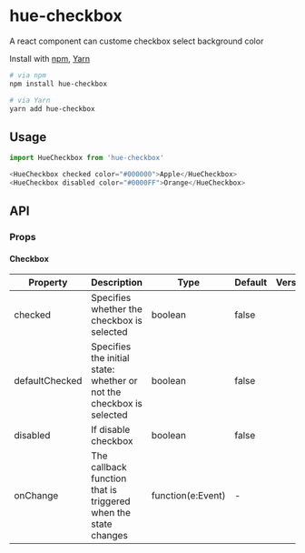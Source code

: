 hue-checkbox
=============


A react component can custome checkbox select background color

Install with [npm](https://www.npmjs.com/), [Yarn](https://yarnpkg.com/)

```bash
# via npm
npm install hue-checkbox

# via Yarn
yarn add hue-checkbox
```

## Usage

```js
import HueCheckbox from 'hue-checkbox'

<HueCheckbox checked color="#000000">Apple</HueCheckbox>
<HueCheckbox disabled color="#0000FF">Orange</HueCheckbox>
```

## API

### Props

#### Checkbox

| Property | Description | Type | Default | Version |
| --- | --- | --- | --- | --- |
| checked | Specifies whether the checkbox is selected | boolean | false |  |
| defaultChecked | Specifies the initial state: whether or not the checkbox is selected | boolean | false |  |
| disabled | If disable checkbox | boolean | false |  |
| onChange | The callback function that is triggered when the state changes | function(e:Event) | - |  |

